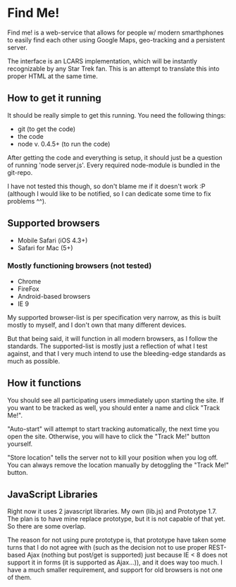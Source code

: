 Find Me!
========

Find me! is a web-service that allows for people w/ modern smarthphones to easily find each other using Google Maps, geo-tracking and a persistent server.

The interface is an LCARS implementation, which will be instantly recognizable by any Star Trek fan. This is an attempt to translate this into proper HTML at the same time.

How to get it running
---------------------

It should be really simple to get this running. You need the following things:
* git (to get the code)
* the code
* node v. 0.4.5+ (to run the code)

After getting the code and everything is setup, it should just be a question of running 'node server.js'. Every required node-module is bundled in the git-repo.

I have not tested this though, so don't blame me if it doesn't work :P (although I would like to be notified, so I can dedicate some time to fix problems ^^).

Supported browsers
------------------

* Mobile Safari (iOS 4.3+)
* Safari for Mac (5+)

### Mostly functioning browsers (not tested)
* Chrome
* FireFox
* Android-based browsers
* IE 9

My supported browser-list is per specification very narrow, as this is built mostly to myself, and I don't own that many different devices.

But that being said, it will function in all modern browsers, as I follow the standards. The supported-list is mostly just a reflection of what I test against, and that I very much intend to use the bleeding-edge standards as much as possible.

How it functions
----------------

You should see all participating users immediately upon starting the site. If you want to be tracked as well, you should enter a name and click "Track Me!".

"Auto-start" will attempt to start tracking automatically, the next time you open the site. Otherwise, you will have to click the "Track Me!" button yourself.

"Store location" tells the server not to kill your position when you log off. You can always remove the location manually by detoggling the "Track Me!" button.

JavaScript Libraries
--------------------

Right now it uses 2 javascript libraries. My own (lib.js) and Prototype 1.7. The plan is to have mine replace prototype, but it is not capable of that yet. So there are some overlap.

The reason for not using pure prototype is, that prototype have taken some turns that I do not agree with (such as the decision not to use proper REST-based Ajax (nothing but post/get is supported) just because IE < 8 does not support it in forms (it is supported as Ajax...)), and it does way too much. I have a much smaller requirement, and support for old browsers is not one of them.

